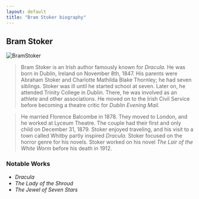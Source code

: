 ```yaml
---
layout: default
title: "Bram Stoker biography"
---
```


## Bram Stoker
![BramStoker]({{site.baseurl}}/assets/stoker.jpg)
>Bram Stoker is an Irish author famously known for *Dracula.* He was born in Dublin, Ireland on November 8th, 1847. His parents were Abraham Stoker and Charlotte Mathilda Blake Thornley; he had seven siblings. Stoker was ill until he started school at seven. Later on, he attended Trinity College in Dublin. There, he was involved as an athlete and other associations. He moved on to the Irish Civil Service before becoming a theatre critic for *Dublin Evening Mail.* 

>He married Florence Balcombe in 1878. They moved to London, and he worked at Lyceum Theatre. The couple had their first and only child on December 31, 1879. Stoker enjoyed traveling, and his visit to a town called Whitby partly inspired *Dracula.* Stoker focused on the horror genre for his novels. Stoker worked on his novel *The Lair of the White Worm* before his death in 1912.

### Notable Works
* *Dracula*
* *The Lady of the Shroud*
* *The Jewel of Seven Stars*



